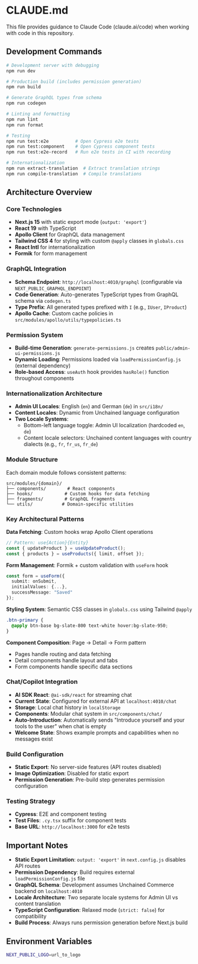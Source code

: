 # CLAUDE.md

This file provides guidance to Claude Code (claude.ai/code) when working with code in this repository.

## Development Commands

```bash
# Development server with debugging
npm run dev

# Production build (includes permission generation)
npm run build

# Generate GraphQL types from schema
npm run codegen

# Linting and formatting
npm run lint
npm run format

# Testing
npm run test:e2e          # Open Cypress e2e tests
npm run test:component    # Open Cypress component tests
npm run test:e2e-record   # Run e2e tests in CI with recording

# Internationalization
npm run extract-translation  # Extract translation strings
npm run compile-translation  # Compile translations
```

## Architecture Overview

### Core Technologies
- **Next.js 15** with static export mode (`output: 'export'`)
- **React 19** with TypeScript
- **Apollo Client** for GraphQL data management
- **Tailwind CSS 4** for styling with custom `@apply` classes in `globals.css`
- **React Intl** for internationalization
- **Formik** for form management

### GraphQL Integration
- **Schema Endpoint**: `http://localhost:4010/graphql` (configurable via `NEXT_PUBLIC_GRAPHQL_ENDPOINT`)
- **Code Generation**: Auto-generates TypeScript types from GraphQL schema via `codegen.ts`
- **Type Prefix**: All generated types prefixed with `I` (e.g., `IUser`, `IProduct`)
- **Apollo Cache**: Custom cache policies in `src/modules/apollo/utils/typepolicies.ts`

### Permission System
- **Build-time Generation**: `generate-permissions.js` creates `public/admin-ui-permissions.js`
- **Dynamic Loading**: Permissions loaded via `loadPermissionConfig.js` (external dependency)
- **Role-based Access**: `useAuth` hook provides `hasRole()` function throughout components

### Internationalization Architecture
- **Admin UI Locales**: English (`en`) and German (`de`) in `src/i18n/`
- **Content Locales**: Dynamic from Unchained language configuration
- **Two Locale Systems**: 
  - Bottom-left language toggle: Admin UI localization (hardcoded `en`, `de`)
  - Content locale selectors: Unchained content languages with country dialects (e.g., `fr`, `fr_us`, `fr_de`)

### Module Structure
Each domain module follows consistent patterns:
```
src/modules/{domain}/
├── components/        # React components
├── hooks/            # Custom hooks for data fetching
├── fragments/        # GraphQL fragments
└── utils/           # Domain-specific utilities
```

### Key Architectural Patterns

**Data Fetching**: Custom hooks wrap Apollo Client operations
```typescript
// Pattern: use{Action}{Entity}
const { updateProduct } = useUpdateProduct();
const { products } = useProducts({ limit, offset });
```

**Form Management**: Formik + custom validation with `useForm` hook
```typescript
const form = useForm({
  submit: onSubmit,
  initialValues: {...},
  successMessage: "Saved"
});
```

**Styling System**: Semantic CSS classes in `globals.css` using Tailwind `@apply`
```css
.btn-primary {
  @apply btn-base bg-slate-800 text-white hover:bg-slate-950;
}
```

**Component Composition**: Page → Detail → Form pattern
- Pages handle routing and data fetching
- Detail components handle layout and tabs
- Form components handle specific data sections

### Chat/Copilot Integration
- **AI SDK React**: `@ai-sdk/react` for streaming chat
- **Current State**: Configured for external API at `localhost:4010/chat`
- **Storage**: Local chat history in `localStorage`
- **Components**: Modular chat system in `src/components/chat/`
- **Auto-Introduction**: Automatically sends "Introduce yourself and your tools to the user" when chat is empty
- **Welcome State**: Shows example prompts and capabilities when no messages exist

### Build Configuration
- **Static Export**: No server-side features (API routes disabled)
- **Image Optimization**: Disabled for static export
- **Permission Generation**: Pre-build step generates permission configuration

### Testing Strategy
- **Cypress**: E2E and component testing
- **Test Files**: `.cy.tsx` suffix for component tests
- **Base URL**: `http://localhost:3000` for e2e tests

## Important Notes

- **Static Export Limitation**: `output: 'export'` in `next.config.js` disables API routes
- **Permission Dependency**: Build requires external `loadPermissionConfig.js` file
- **GraphQL Schema**: Development assumes Unchained Commerce backend on `localhost:4010`
- **Locale Architecture**: Two separate locale systems for Admin UI vs content translation
- **TypeScript Configuration**: Relaxed mode (`strict: false`) for compatibility
- **Build Process**: Always runs permission generation before Next.js build

## Environment Variables

```bash
NEXT_PUBLIC_LOGO=url_to_logo
```